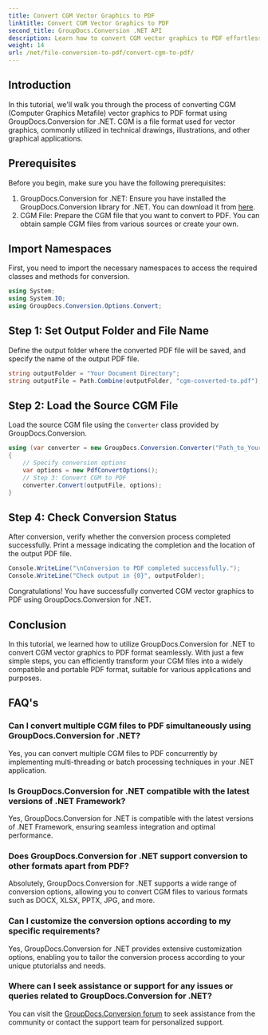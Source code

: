 ```yaml
---
title: Convert CGM Vector Graphics to PDF
linktitle: Convert CGM Vector Graphics to PDF
second_title: GroupDocs.Conversion .NET API
description: Learn how to convert CGM vector graphics to PDF effortlessly using GroupDocs.Conversion for .NET. Follow our step-by-step tutorial.
weight: 14
url: /net/file-conversion-to-pdf/convert-cgm-to-pdf/
---
```

## Introduction
In this tutorial, we'll walk you through the process of converting CGM (Computer Graphics Metafile) vector graphics to PDF format using GroupDocs.Conversion for .NET. CGM is a file format used for vector graphics, commonly utilized in technical drawings, illustrations, and other graphical applications.
## Prerequisites
Before you begin, make sure you have the following prerequisites:
1. GroupDocs.Conversion for .NET: Ensure you have installed the GroupDocs.Conversion library for .NET. You can download it from [here](https://releases.groupdocs.com/conversion/net/).
2. CGM File: Prepare the CGM file that you want to convert to PDF. You can obtain sample CGM files from various sources or create your own.

## Import Namespaces
First, you need to import the necessary namespaces to access the required classes and methods for conversion.
```csharp
using System;
using System.IO;
using GroupDocs.Conversion.Options.Convert;
```
## Step 1: Set Output Folder and File Name
Define the output folder where the converted PDF file will be saved, and specify the name of the output PDF file.
```csharp
string outputFolder = "Your Document Directory";
string outputFile = Path.Combine(outputFolder, "cgm-converted-to.pdf");
```
## Step 2: Load the Source CGM File
Load the source CGM file using the `Converter` class provided by GroupDocs.Conversion.
```csharp
using (var converter = new GroupDocs.Conversion.Converter("Path_to_Your_CGM_File"))
{
    // Specify conversion options
    var options = new PdfConvertOptions();
    // Step 3: Convert CGM to PDF
    converter.Convert(outputFile, options);
}
```
## Step 4: Check Conversion Status
After conversion, verify whether the conversion process completed successfully. Print a message indicating the completion and the location of the output PDF file.
```csharp
Console.WriteLine("\nConversion to PDF completed successfully.");
Console.WriteLine("Check output in {0}", outputFolder);
```
Congratulations! You have successfully converted CGM vector graphics to PDF using GroupDocs.Conversion for .NET.

## Conclusion
In this tutorial, we learned how to utilize GroupDocs.Conversion for .NET to convert CGM vector graphics to PDF format seamlessly. With just a few simple steps, you can efficiently transform your CGM files into a widely compatible and portable PDF format, suitable for various applications and purposes.
## FAQ's
### Can I convert multiple CGM files to PDF simultaneously using GroupDocs.Conversion for .NET?
Yes, you can convert multiple CGM files to PDF concurrently by implementing multi-threading or batch processing techniques in your .NET application.
### Is GroupDocs.Conversion for .NET compatible with the latest versions of .NET Framework?
Yes, GroupDocs.Conversion for .NET is compatible with the latest versions of .NET Framework, ensuring seamless integration and optimal performance.
### Does GroupDocs.Conversion for .NET support conversion to other formats apart from PDF?
Absolutely, GroupDocs.Conversion for .NET supports a wide range of conversion options, allowing you to convert CGM files to various formats such as DOCX, XLSX, PPTX, JPG, and more.
### Can I customize the conversion options according to my specific requirements?
Yes, GroupDocs.Conversion for .NET provides extensive customization options, enabling you to tailor the conversion process according to your unique ptutorialss and needs.
### Where can I seek assistance or support for any issues or queries related to GroupDocs.Conversion for .NET?
You can visit the [GroupDocs.Conversion forum](https://forum.groupdocs.com/c/conversion/11) to seek assistance from the community or contact the support team for personalized support.
